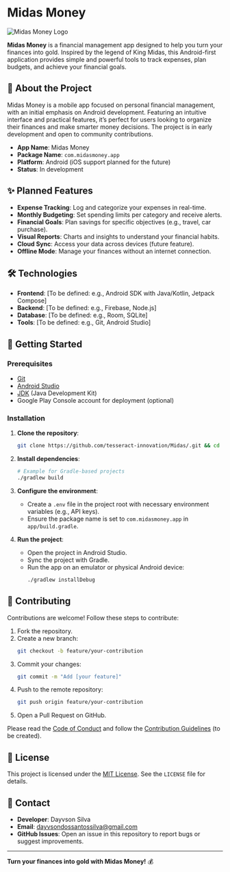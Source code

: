 # Midas Money

![Midas Money Logo](https://via.placeholder.com/150) <!-- Replace with the actual logo path -->

**Midas Money** is a financial management app designed to help you turn your finances into gold. Inspired by the legend of King Midas, this Android-first application provides simple and powerful tools to track expenses, plan budgets, and achieve your financial goals.

## 📖 About the Project

Midas Money is a mobile app focused on personal financial management, with an initial emphasis on Android development. Featuring an intuitive interface and practical features, it’s perfect for users looking to organize their finances and make smarter money decisions. The project is in early development and open to community contributions.

- **App Name**: Midas Money
- **Package Name**: `com.midasmoney.app`
- **Platform**: Android (iOS support planned for the future)
- **Status**: In development

## ✨ Planned Features

- **Expense Tracking**: Log and categorize your expenses in real-time.
- **Monthly Budgeting**: Set spending limits per category and receive alerts.
- **Financial Goals**: Plan savings for specific objectives (e.g., travel, car purchase).
- **Visual Reports**: Charts and insights to understand your financial habits.
- **Cloud Sync**: Access your data across devices (future feature).
- **Offline Mode**: Manage your finances without an internet connection.

## 🛠️ Technologies

- **Frontend**: [To be defined: e.g., Android SDK with Java/Kotlin, Jetpack Compose]
- **Backend**: [To be defined: e.g., Firebase, Node.js]
- **Database**: [To be defined: e.g., Room, SQLite]
- **Tools**: [To be defined: e.g., Git, Android Studio]

## 🚀 Getting Started

### Prerequisites

- [Git](https://git-scm.com/)
- [Android Studio](https://developer.android.com/studio)
- [JDK](https://www.oracle.com/java/technologies/javase-downloads.html) (Java Development Kit)
- Google Play Console account for deployment (optional)

### Installation

1. **Clone the repository**:
   ```bash
   git clone https://github.com/tesseract-innovation/Midas/.git && cd Midas 
   ```

2. **Install dependencies**:
   ```bash
   # Example for Gradle-based projects
   ./gradlew build
   ```

3. **Configure the environment**:
   - Create a `.env` file in the project root with necessary environment variables (e.g., API keys).
   - Ensure the package name is set to `com.midasmoney.app` in `app/build.gradle`.

4. **Run the project**:
   - Open the project in Android Studio.
   - Sync the project with Gradle.
   - Run the app on an emulator or physical Android device:
     ```bash
     ./gradlew installDebug
     ```

## 🤝 Contributing

Contributions are welcome! Follow these steps to contribute:

1. Fork the repository.
2. Create a new branch:
   ```bash
   git checkout -b feature/your-contribution
   ```
3. Commit your changes:
   ```bash
   git commit -m "Add [your feature]"
   ```
4. Push to the remote repository:
   ```bash
   git push origin feature/your-contribution
   ```
5. Open a Pull Request on GitHub.

Please read the [Code of Conduct](CODE_OF_CONDUCT.md) and follow the [Contribution Guidelines](CONTRIBUTING.md) (to be created).

## 📜 License

This project is licensed under the [MIT License](LICENSE). See the `LICENSE` file for details.

## 📧 Contact

- **Developer**: Dayvson Silva
- **Email**: dayvsondossantossilva@gmail.com
- **GitHub Issues**: Open an issue in this repository to report bugs or suggest improvements.

---

**Turn your finances into gold with Midas Money!** 💰
